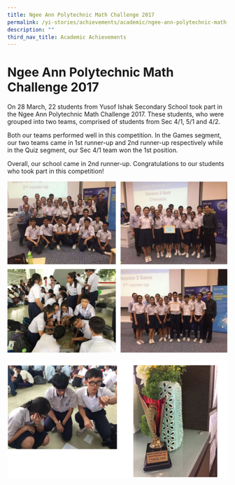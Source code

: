 ```yaml
---
title: Ngee Ann Polytechnic Math Challenge 2017
permalink: /yi-stories/achievements/academic/ngee-ann-polytechnic-math-challenge-2017/
description: ""
third_nav_title: Academic Achievements
---
```

# **Ngee Ann Polytechnic Math Challenge 2017**

On 28 March, 22 students from Yusof Ishak Secondary School took part in the Ngee Ann Polytechnic Math Challenge 2017. These students, who were grouped into two teams, comprised of students from Sec 4/1, 5/1 and 4/2.

Both our teams performed well in this competition. In the Games segment, our two teams came in 1st runner-up and 2nd runner-up respectively while in the Quiz segment, our Sec 4/1 team won the 1st position.

Overall, our school came in 2nd runner-up. Congratulations to our students who took part in this competition!

![](/images/academicachievement1.jpg)

![](/images/academicachievement2.jpg)